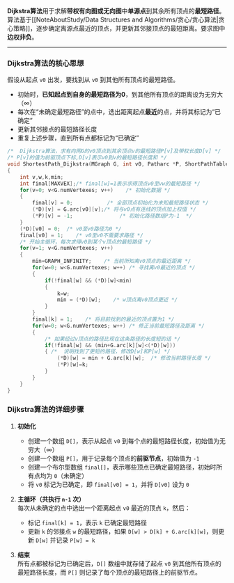 **Dijkstra算法**用于求解**带权有向图或无向图**中**单源点**到其余所有顶点的**最短路径**。算法基于[[NoteAboutStudy/Data Structures and  Algorithms/贪心/贪心算法|贪心策略]]，逐步确定离源点最近的顶点，并更新其邻接顶点的最短距离。要求图中**边权非负**。

---
### **Dijkstra算法的核心思想**
假设从起点 `v0` 出发，要找到从 `v0` 到其他所有顶点的最短路径。  
- 初始时，**已知起点到自身的最短路径为0**，到其他所有顶点的距离设为无穷大（∞）  
- 每次在“未确定最短路径”的点中，选出距离起点**最近**的点，并将其标记为“已确定”  
- 更新其邻接点的最短路径长度  
- 重复上述步骤，直到所有点都标记为“已确定”

```c
/*  Dijkstra算法，求有向网G的v0顶点到其余顶点v的最短路径P[v]及带权长度D[v] */    
/* P[v]的值为前驱顶点下标,D[v]表示v0到v的最短路径长度和 */ 
void ShortestPath_Dijkstra(MGraph G, int v0, Patharc *P, ShortPathTable *D)
{    
    int v,w,k,min;    
    int final[MAXVEX];/* final[w]=1表示求得顶点v0至vw的最短路径 */
    for(v=0; v<G.numVertexes; v++)    /* 初始化数据 */
    {        
        final[v] = 0;           /* 全部顶点初始化为未知最短路径状态 */
        (*D)[v] = G.arc[v0][v];/* 将与v0点有连线的顶点加上权值 */
        (*P)[v] = -1;               /* 初始化路径数组P为-1  */      
    }
    (*D)[v0] = 0;  /* v0至v0路径为0 */  
    final[v0] = 1;    /* v0至v0不需要求路径 */        
    /* 开始主循环，每次求得v0到某个v顶点的最短路径 */  
    for(v=1; v<G.numVertexes; v++)  
    {
        min=GRAPH_INFINITY;    /* 当前所知离v0顶点的最近距离 */        
        for(w=0; w<G.numVertexes; w++) /* 寻找离v0最近的顶点 */    
        {            
            if(!final[w] && (*D)[w]<min)            
            {                  
                k=w;                    
                min = (*D)[w];    /* w顶点离v0顶点更近 */            
            }        
        }        
        final[k] = 1;    /* 将目前找到的最近的顶点置为1 */
        for(w=0; w<G.numVertexes; w++) /* 修正当前最短路径及距离 */
        {
            /* 如果经过v顶点的路径比现在这条路径的长度短的话 */
            if(!final[w] && (min+G.arc[k][w]<(*D)[w])) 
            { /*  说明找到了更短的路径，修改D[w]和P[w] */
                (*D)[w] = min + G.arc[k][w];  /* 修改当前路径长度 */              
                (*P)[w]=k;        
            }      
        }  
    }
}
```
### **Dijkstra算法的详细步骤**
1. **初始化**
    - 创建一个数组 `D[]`，表示从起点 `v0` 到每个点的最短路径长度，初始值为无穷大（∞）
    - 创建一个数组 `P[]`，用于记录每个顶点的**前驱节点**，初始值为 `-1`
    - 创建一个布尔型数组 `final[]`，表示哪些顶点已确定最短路径，初始时所有点均为 `0`（未确定）
    - 将 `v0` 标记为已确定，即 `final[v0] = 1`，并将 `D[v0]` 设为 `0`

2. **主循环（共执行 `n-1` 次）**  
    每次从未确定的点中选出一个距离起点 `v0` 最近的顶点 `k`，然后：
    - 标记 `final[k] = 1`，表示 `k` 已确定最短路径
    - 更新 `k` 的邻接点 `w` 的最短路径，如果 `D[w] > D[k] + G.arc[k][w]`，则更新 `D[w]` 并记录 `P[w] = k`

3. **结束**  
    所有点都被标记为已确定后，`D[]` 数组中就存储了起点 `v0` 到其他所有顶点的最短路径长度，而 `P[]` 则记录了每个顶点的最短路径上的前驱节点。